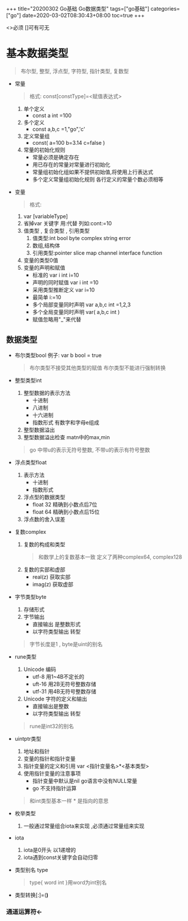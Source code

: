 +++
title="20200302 Go基础 Go数据类型"
tags=["go基础"]
categories=["go"]
date=2020-03-02T08:30:43+08:00
toc=true
+++

<>必须 []可有可无

# 基本数据类型
  > 布尔型, 整型, 浮点型, 字符型, 指针类型, 复数型



* 常量
   > 格式: const<constName>[constType]=<赋值表达式>
   1. 单个定义 
      * const a int =100
   2. 多个定义
      * const a,b,c =1,"go",'c'
   3. 定义常量组
      * const(
          a=100
          b=3.14
          c=false
      )
   4. 常量的初始化规则
      * 常量必须是确定存在
      * 用已存在的常量对常量进行初始化
      * 常量组初始化组如果不提供初始值,将使用上行表达式
      * 多个定义常量组初始化规则  各行定义的常量个数必须相等
   

* 变量
   > 格式: 
   1. var <variableName>[variableType] 
   2. 省掉var 关键字 用:代替 列如:cont:=10
   1. 值类型 , 复合类型 , 引用类型
      1. 值类型:int bool byte complex string error
      2. 数组,结构体
      3. 引用类型:pointer slice map channel interface function
   2. 变量的类型0值
   3. 变量的声明和赋值
      * 标准的 var i int    i=10
      * 声明的同时赋值 var i int =10
      * 采用类型推断定义 var i=10
      * 最简单 i:=10
      * 多个局部变量同时声明 var a,b,c int =1,2,3
      * 多个全局变量同时声明 var( a,b,c int )
      * 赋值忽略用"_"来代替
   

## 数据类型

   * 布尔类型bool 例子: var b bool = true
      > 布尔类型不接受其他类型的赋值
      >布尔类型不能进行强制转换

   * 整型类型int 
      1. 整型数据的表示方法
         * 十进制
         * 八进制
         * 十六进制
         * 指数形式 有数字和字母e组成
      2. 整型数据溢出
      3. 整型数据溢出检查 matn中的max,min
      > go 中带u的表示无符号整数, 不带u的表示有符号整数


   * 浮点类型float
     1. 表示方法
        * 十进制
        * 指数形式
     2. 浮点型的数据类型
        * float 32 精确到小数点后7位
        * float 64 精确到小数点后15位
     3. 浮点数的舍入误差


   * 复数complex
      1. 复数的构成和类型
         > 和数学上的复数基本一致 定义了两种complex64, complex128
      2. 复数的实部和虚部
         * real(z) 获取实部
         * imag(z) 获取虚部


   * 字节类型byte
     1. 存储形式
     2. 字节输出
        * 直接输出 是整数形式
        * 以字符类型输出 转型
     > 字节长度是1 , byte是uint的别名


   * rune类型
      1. Unicode 编码
         * utf-8 用1~4B不定长的
         * uft-16 用2B无符号整数存储
         * utf-31 用4B无符号整数存储
      2. Unicode 字符的定义和输出
         * 直接输出是整数
         * 以字符类型输出 转型
      > rune是int32的别名

   * uintptr类型
      1. 地址和指针
      2. 变量的指针和指针变量
      3. 指针变量的定义和引用
         var <指针变量名>*<基本类型>
      4. 使用指针变量的注意事项
         * 指针变量中默认是nil go语言中没有NULL常量
         * go 不支持指针运算
      > 和int类型基本一样   * 是指向的意思

   * 枚举类型
      1. 一般通过常量组合iota来实现 ,必须通过常量组来实现

   * iota
      1. iota是0开头 以1递增的
      2. iota遇到const关键字会自动归零

   * 类型别名 type
      > type{ word int }用word为int别名
      
   * 类型转换<a>[:]=<a>(<b>)
   
### 通道运算符<-

